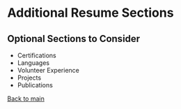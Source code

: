 # Additional Resume Sections

## Optional Sections to Consider
- Certifications
- Languages
- Volunteer Experience
- Projects
- Publications

[Back to main](README.md)
